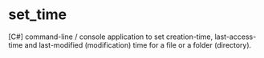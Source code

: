 # set_time
[C#] command-line / console application to set creation-time, last-access-time and last-modified (modification) time for a file or a folder (directory).
